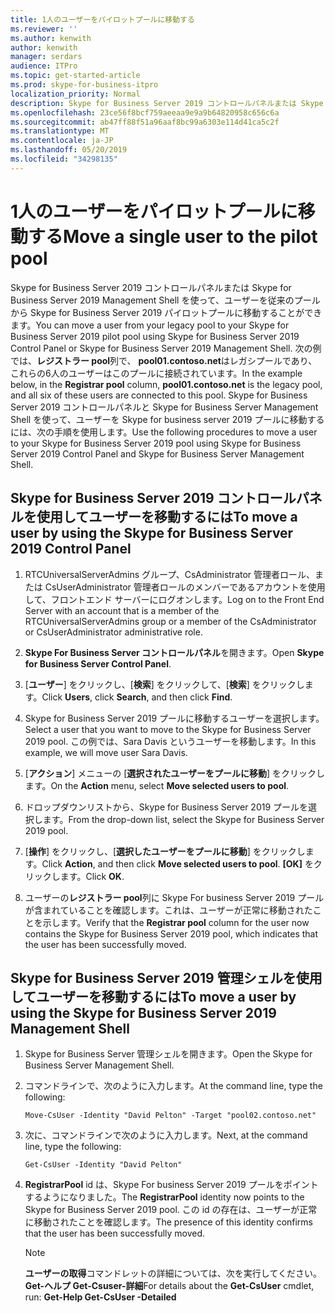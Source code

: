 ```yaml
---
title: 1人のユーザーをパイロットプールに移動する
ms.reviewer: ''
ms.author: kenwith
author: kenwith
manager: serdars
audience: ITPro
ms.topic: get-started-article
ms.prod: skype-for-business-itpro
localization_priority: Normal
description: Skype for Business Server 2019 コントロールパネルまたは Skype for Business Server 2019 Management Shell を使って、ユーザーを従来のプールから Skype for Business Server 2019 パイロットプールに移動することができます。 次の例では、レジストラー pool 列で、pool01.contoso.net はレガシプールであり、これらの6人のユーザーはこのプールに接続されています。 Skype for Business Server 2019 コントロールパネルと Skype for Business Server Management Shell を使って、ユーザーを Skype for business server 2019 プールに移動するには、次の手順を使用します。
ms.openlocfilehash: 23ce56f8bcf759aeeaa9e9a9b64820958c656c6a
ms.sourcegitcommit: ab47ff88f51a96aaf8bc99a6303e114d41ca5c2f
ms.translationtype: MT
ms.contentlocale: ja-JP
ms.lasthandoff: 05/20/2019
ms.locfileid: "34298135"
---
```

# <a name="move-a-single-user-to-the-pilot-pool"></a><span data-ttu-id="88598-105">1人のユーザーをパイロットプールに移動する</span><span class="sxs-lookup"><span data-stu-id="88598-105">Move a single user to the pilot pool</span></span>

<span data-ttu-id="88598-106">Skype for Business Server 2019 コントロールパネルまたは Skype for Business Server 2019 Management Shell を使って、ユーザーを従来のプールから Skype for Business Server 2019 パイロットプールに移動することができます。</span><span class="sxs-lookup"><span data-stu-id="88598-106">You can move a user from your legacy pool to your Skype for Business Server 2019 pilot pool using Skype for Business Server 2019 Control Panel or Skype for Business Server 2019 Management Shell.</span></span> <span data-ttu-id="88598-107">次の例では、**レジストラー pool**列で、 **pool01.contoso.net**はレガシプールであり、これらの6人のユーザーはこのプールに接続されています。</span><span class="sxs-lookup"><span data-stu-id="88598-107">In the example below, in the **Registrar pool** column, **pool01.contoso.net** is the legacy pool, and all six of these users are connected to this pool.</span></span> <span data-ttu-id="88598-108">Skype for Business Server 2019 コントロールパネルと Skype for Business Server Management Shell を使って、ユーザーを Skype for business server 2019 プールに移動するには、次の手順を使用します。</span><span class="sxs-lookup"><span data-stu-id="88598-108">Use the following procedures to move a user to your Skype for Business Server 2019 pool using Skype for Business Server 2019 Control Panel and Skype for Business Server Management Shell.</span></span> 
  
## <a name="to-move-a-user-by-using-the-skype-for-business-server-2019-control-panel"></a><span data-ttu-id="88598-109">Skype for Business Server 2019 コントロールパネルを使用してユーザーを移動するには</span><span class="sxs-lookup"><span data-stu-id="88598-109">To move a user by using the Skype for Business Server 2019 Control Panel</span></span>
  
1. <span data-ttu-id="88598-110">RTCUniversalServerAdmins グループ、CsAdministrator 管理者ロール、または CsUserAdministrator 管理者ロールのメンバーであるアカウントを使用して、フロントエンド サーバーにログオンします。</span><span class="sxs-lookup"><span data-stu-id="88598-110">Log on to the Front End Server with an account that is a member of the RTCUniversalServerAdmins group or a member of the CsAdministrator or CsUserAdministrator administrative role.</span></span>
    
2. <span data-ttu-id="88598-111">**Skype For Business Server コントロールパネル**を開きます。</span><span class="sxs-lookup"><span data-stu-id="88598-111">Open **Skype for Business Server Control Panel**.</span></span>
    
3. <span data-ttu-id="88598-112">[**ユーザー**] をクリックし、[**検索**] をクリックして、[**検索**] をクリックします。</span><span class="sxs-lookup"><span data-stu-id="88598-112">Click **Users**, click **Search**, and then click **Find**.</span></span>
    
4. <span data-ttu-id="88598-113">Skype for Business Server 2019 プールに移動するユーザーを選択します。</span><span class="sxs-lookup"><span data-stu-id="88598-113">Select a user that you want to move to the Skype for Business Server 2019 pool.</span></span> <span data-ttu-id="88598-114">この例では、Sara Davis というユーザーを移動します。</span><span class="sxs-lookup"><span data-stu-id="88598-114">In this example, we will move user Sara Davis.</span></span>
    
5. <span data-ttu-id="88598-115">[**アクション**] メニューの [**選択されたユーザーをプールに移動**] をクリックします。</span><span class="sxs-lookup"><span data-stu-id="88598-115">On the **Action** menu, select **Move selected users to pool**.</span></span>
    
6. <span data-ttu-id="88598-116">ドロップダウンリストから、Skype for Business Server 2019 プールを選択します。</span><span class="sxs-lookup"><span data-stu-id="88598-116">From the drop-down list, select the Skype for Business Server 2019 pool.</span></span>
    
7. <span data-ttu-id="88598-117">[**操作**] をクリックし、[**選択したユーザーをプールに移動**] をクリックします。</span><span class="sxs-lookup"><span data-stu-id="88598-117">Click **Action**, and then click **Move selected users to pool**.</span></span> <span data-ttu-id="88598-118">**[OK]** をクリックします。</span><span class="sxs-lookup"><span data-stu-id="88598-118">Click **OK**.</span></span>
  
8. <span data-ttu-id="88598-119">ユーザーの**レジストラー pool**列に Skype For business Server 2019 プールが含まれていることを確認します。これは、ユーザーが正常に移動されたことを示します。</span><span class="sxs-lookup"><span data-stu-id="88598-119">Verify that the **Registrar pool** column for the user now contains the Skype for Business Server 2019 pool, which indicates that the user has been successfully moved.</span></span> 
    
## <a name="to-move-a-user-by-using-the-skype-for-business-server-2019-management-shell"></a><span data-ttu-id="88598-120">Skype for Business Server 2019 管理シェルを使用してユーザーを移動するには</span><span class="sxs-lookup"><span data-stu-id="88598-120">To move a user by using the Skype for Business Server 2019 Management Shell</span></span>

1. <span data-ttu-id="88598-121">Skype for Business Server 管理シェルを開きます。</span><span class="sxs-lookup"><span data-stu-id="88598-121">Open the Skype for Business Server Management Shell.</span></span>
    
2. <span data-ttu-id="88598-122">コマンドラインで、次のように入力します。</span><span class="sxs-lookup"><span data-stu-id="88598-122">At the command line, type the following:</span></span> 
    
   ```
   Move-CsUser -Identity "David Pelton" -Target "pool02.contoso.net"
   ```

3. <span data-ttu-id="88598-123">次に、コマンドラインで次のように入力します。</span><span class="sxs-lookup"><span data-stu-id="88598-123">Next, at the command line, type the following:</span></span> 
    
   ```
   Get-CsUser -Identity "David Pelton"
   ```

4. <span data-ttu-id="88598-124">**RegistrarPool** id は、Skype For business Server 2019 プールをポイントするようになりました。</span><span class="sxs-lookup"><span data-stu-id="88598-124">The **RegistrarPool** identity now points to the Skype for Business Server 2019 pool.</span></span> <span data-ttu-id="88598-125">この id の存在は、ユーザーが正常に移動されたことを確認します。</span><span class="sxs-lookup"><span data-stu-id="88598-125">The presence of this identity confirms that the user has been successfully moved.</span></span> 

    > [!NOTE]
    > <span data-ttu-id="88598-126">**ユーザーの取得**コマンドレットの詳細については、次を実行してください。 **Get-ヘルプ Get-Csuser-詳細**</span><span class="sxs-lookup"><span data-stu-id="88598-126">For details about the **Get-CsUser** cmdlet, run: **Get-Help Get-CsUser -Detailed**</span></span>
  

